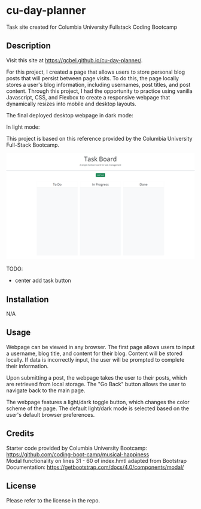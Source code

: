# cu-day-planner
Task site created for Columbia University Fullstack Coding Bootcamp

## Description

Visit this site at https://gcbel.github.io/cu-day-planner/.

For this project, I created a page that allows users to store personal blog posts that will persist between page visits. To do this, the page locally stores a user's blog information, including usernames, post titles, and post content. Through this project, I had the opportunity to practice using vanilla Javascript, CSS, and Flexbox to create a responsive webpage that dynamically resizes into mobile and desktop layouts.

The final deployed desktop webpage in dark mode:

In light mode:

This project is based on this reference provided by the Columbia University Full-Stack Bootcamp.

![Reference image](assets/images/reference-gif.gif)

TODO: 
* center add task button

## Installation

N/A

## Usage

Webpage can be viewed in any browser. The first page allows users to input a username, blog title, and content for their blog. Content will be stored locally. If data is incorrectly input, the user will be prompted to complete their information.

Upon submitting a post, the webpage takes the user to their posts, which are retrieved from local storage. The "Go Back" button allows the user to navigate back to the main page.

The webpage features a light/dark toggle button, which changes the color scheme of the page. The default light/dark mode is selected based on the user's default browser preferences.

## Credits

Starter code provided by Columbia University Bootcamp: https://github.com/coding-boot-camp/musical-happiness <br/>
Modal functionality on lines 31 - 60 of index.hmtl adapted from Bootstrap Documentation: https://getbootstrap.com/docs/4.0/components/modal/

## License

Please refer to the license in the repo.

